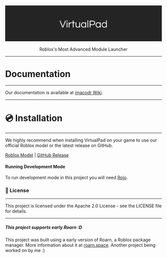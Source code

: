 <p align="center">
    <img alt="VirtualPad" src="./assets/virtualpad.png">
</p>
<p align="center">
Roblox's Most Advanced Module Launcher
</p>

<hr/>

# Documentation
<hr/>

Our documentation is available at [imacodr Wiki](https://wiki.imacodr.com/).

<hr/>

# 💿 Installation
<hr/>

We highly recommend when installing VirtualPad on your game to use our official Roblox model or the latest release on GitHub.

[Roblox Model](https://www.roblox.com/library/7372219238/VirtualPad) | [GitHub Release](https://github.com/imacodr/virtualOS/releases)


#### Running Development Mode

To run development mode in this project you will need [Rojo](https://rojo.space/docs/).



### 📝 License
<hr/>

This project is licensed under the Apache 2.0 License - see the LICENSE file for details.

<hr/>

##### This project supports early Roarn :D

This project was built using a early version of Roarn, a Roblox package manager. More information about it at [roarn.space](https://roarn.space). Another project being worked on by me :)

